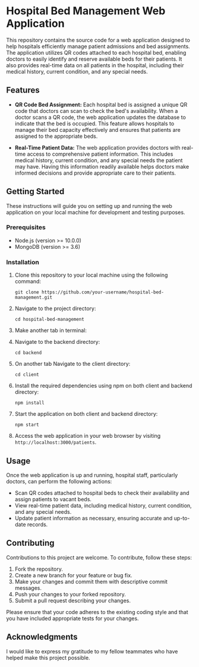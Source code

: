 # Hospital Bed Management Web Application

This repository contains the source code for a web application designed to help hospitals efficiently manage patient admissions and bed assignments. The application utilizes QR codes attached to each hospital bed, enabling doctors to easily identify and reserve available beds for their patients. It also provides real-time data on all patients in the hospital, including their medical history, current condition, and any special needs.

## Features

- **QR Code Bed Assignment:** Each hospital bed is assigned a unique QR code that doctors can scan to check the bed's availability. When a doctor scans a QR code, the web application updates the database to indicate that the bed is occupied. This feature allows hospitals to manage their bed capacity effectively and ensures that patients are assigned to the appropriate beds.

- **Real-Time Patient Data:** The web application provides doctors with real-time access to comprehensive patient information. This includes medical history, current condition, and any special needs the patient may have. Having this information readily available helps doctors make informed decisions and provide appropriate care to their patients.

## Getting Started

These instructions will guide you on setting up and running the web application on your local machine for development and testing purposes. 

### Prerequisites

- Node.js (version >= 10.0.0)
- MongoDB (version >= 3.6)

### Installation

1. Clone this repository to your local machine using the following command:
   ```
   git clone https://github.com/your-username/hospital-bed-management.git
   ```

2. Navigate to the project directory:
   ```
   cd hospital-bed-management
   ```
4. Make another tab in terminal:

5. Navigate to the backend directory:
   ```
   cd backend
   ```

5. On another tab Navigate to the client directory:
   ```
   cd client
   ```

6. Install the required dependencies using npm on both client and backend directory:
   ```
   npm install
   ```

7. Start the application on both client and backend directory:
   ```
   npm start
   ```

6. Access the web application in your web browser by visiting `http://localhost:3000/patients`.

## Usage

Once the web application is up and running, hospital staff, particularly doctors, can perform the following actions:

- Scan QR codes attached to hospital beds to check their availability and assign patients to vacant beds.
- View real-time patient data, including medical history, current condition, and any special needs.
- Update patient information as necessary, ensuring accurate and up-to-date records.

## Contributing

Contributions to this project are welcome. To contribute, follow these steps:

1. Fork the repository.
2. Create a new branch for your feature or bug fix.
3. Make your changes and commit them with descriptive commit messages.
4. Push your changes to your forked repository.
5. Submit a pull request describing your changes.

Please ensure that your code adheres to the existing coding style and that you have included appropriate tests for your changes.

## Acknowledgments

I would like to express my gratitude to my fellow teammates who have helped make this project possible.

